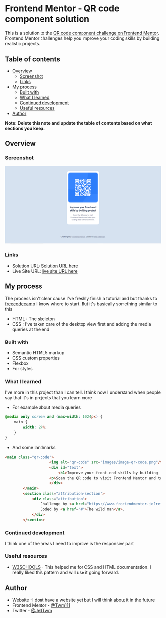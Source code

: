 # Frontend Mentor - QR code component solution

This is a solution to the [QR code component challenge on Frontend Mentor](https://www.frontendmentor.io/challenges/qr-code-component-iux_sIO_H). Frontend Mentor challenges help you improve your coding skills by building realistic projects. 

## Table of contents

- [Overview](#overview)
  - [Screenshot](#screenshot)
  - [Links](#links)
- [My process](#my-process)
  - [Built with](#built-with)
  - [What I learned](#what-i-learned)
  - [Continued development](#continued-development)
  - [Useful resources](#useful-resources)
- [Author](#author)

**Note: Delete this note and update the table of contents based on what sections you keep.**

## Overview

### Screenshot

![Screenshot of my solution](./screen.png)

### Links

- Solution URL: [Solution URL here](https://github.com/Twm111/Front)
- Live Site URL: [live site URL here](https://twm111.github.io/Front)

## My process

The process isn't clear cause I've freshly finish a tutorial and but thanks to [freecodecamp](https://freecodecamp.org) I know where to start. But it's basically something similar to this
  - HTML : The skeleton
  - CSS : I've taken care of the desktop view first and adding the media queries at the end

### Built with

- Semantic HTML5 markup
- CSS custom properties
- Flexbox
- For styles

### What I learned

I've more in this project than I can tell. I think now I understand when people say that it's in projects that you learn more

* For example about media queries 

```css
@media only screen and (max-width: 1024px) {
	main {
		width: 27%;
	}
}
```

* And some landmarks

```html
<main class="qr-code">
					<img alt="qr-code" src="images/image-qr-code.png"/>
					<div id="text">
						<h1>Improve your front-end skills by building  project</h1>
					<p>Scan the QR code to visit Frontend Mentor and take your coding skills to the next level.</p>
					</div>
		</main>
		<section class="attribution-section">
			<div class="attribution">
				Challenge by <a href="https://www.frontendmentor.io?ref=challenge" target="_blank">Frontend Mentor</a>. 
				Coded by <a href="#">The wild man</a>.
			</div>
		</section>
```


### Continued development

I think one of the areas I need to improve is the responsive part


### Useful resources

- [W3SCHOOLS](https://www.w3schools.com) - This helped me for CSS and HTML documentation. I really liked this pattern and will use it going forward.



## Author

- Website -I dont have a website yet but I will think about it in the future
- Frontend Mentor - [@Twm111](https://www.frontendmentor.io/profile/Twm111)
- Twitter - [@JellTwm](https://www.twitter.com/JellTwm)

